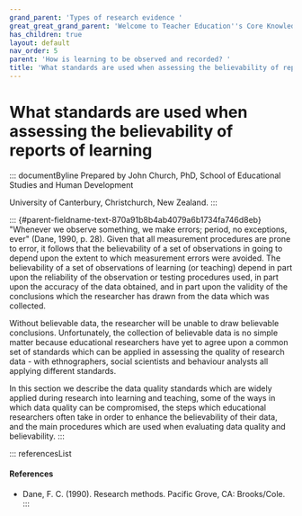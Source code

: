 ```yaml
---
grand_parent: 'Types of research evidence '
great_great_grand_parent: 'Welcome to Teacher Education''s Core Knowledge and Skills.'
has_children: true
layout: default
nav_order: 5
parent: 'How is learning to be observed and recorded? '
title: 'What standards are used when assessing the believability of reports of learning '
---
```

# What standards are used when assessing the believability of reports of learning 


::: documentByline
Prepared by John Church, PhD, School of Educational Studies and Human
Development

University of Canterbury, Christchurch, New Zealand.
:::

::: {#parent-fieldname-text-870a91b8b4ab4079a6b1734fa746d8eb}
"Whenever we observe something, we make errors; period, no exceptions,
ever" (Dane, 1990, p. 28). Given that all measurement procedures are
prone to error, it follows that the believability of a set of
observations in going to depend upon the extent to which measurement
errors were avoided. The believability of a set of observations of
learning (or teaching) depend in part upon the reliability of the
observation or testing procedures used, in part upon the accuracy of the
data obtained, and in part upon the validity of the conclusions which
the researcher has drawn from the data which was collected.

Without believable data, the researcher will be unable to draw
believable conclusions. Unfortunately, the collection of believable data
is no simple matter because educational researchers have yet to agree
upon a common set of standards which can be applied in assessing the
quality of research data - with ethnographers, social scientists and
behaviour analysts all applying different standards.

In this section we describe the data quality standards which are widely
applied during research into learning and teaching, some of the ways in
which data quality can be compromised, the steps which educational
researchers often take in order to enhance the believability of their
data, and the main procedures which are used when evaluating data
quality and believability.
:::

::: referencesList
#### References

-   Dane, F. C. (1990). Research methods. Pacific Grove, CA:
    Brooks/Cole.
:::
